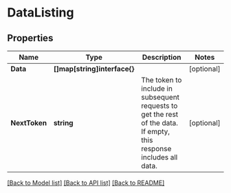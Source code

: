 # DataListing

## Properties

Name | Type | Description | Notes
------------ | ------------- | ------------- | -------------
**Data** | **[]map[string]interface{}** |  | [optional] 
**NextToken** | **string** | The token to include in subsequent requests to get the rest of the data. If empty, this response includes all data. | [optional] 

[[Back to Model list]](../README.md#documentation-for-models) [[Back to API list]](../README.md#documentation-for-api-endpoints) [[Back to README]](../README.md)


